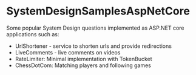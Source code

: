 # SystemDesignSamplesAspNetCore
Some popular System Design questions implemented as ASP.NET core applications such as:
- UrlShortener - service to shorten urls and provide redirections
- LiveComments - live comments on videos
- RateLimiter: Minimal implementation with TokenBucket
- ChessDotCom: Matching players and following games
